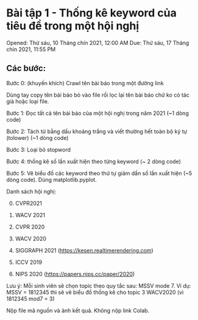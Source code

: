 # Bài tập 1 - Thống kê keyword của tiêu đề trong một hội nghị
Opened: Thứ sáu, 10 Tháng chín 2021, 12:00 AM
Due: Thứ sáu, 17 Tháng chín 2021, 11:55 PM
## Các bước:
Bước 0: (khuyến khích) Crawl tên bài báo trong một đường link

Dùng tay copy tên bài báo bỏ vào file rồi lọc lại tên bài báo chứ ko có tác giả hoặc loại file.

Bước 1: Đọc tất cả tên bài báo của một hội nghị trong năm 2021 (~1 dòng code)

Bước 2: Tách từ bằng dấu khoảng trắng và viết thường hết toàn bộ ký tự (tolower) (~1 dòng code)

Bước 3: Loại bỏ stopword

Bước 4:  thống kê số lần xuất hiện theo từng keyword (~ 2 dòng code)

Bước 5: Vẽ biểu đồ các keyword theo thứ tự giảm dần số lần xuất hiện (~5 dòng code). Dùng matplotlib.pyplot.

Danh sách hội nghị: 

0. CVPR2021

1. WACV 2021

2. CVPR 2020

3. WACV 2020

4. SIGGRAPH 2021 (https://kesen.realtimerendering.com)

5. ICCV 2019

6. NIPS 2020 (https://papers.nips.cc/paper/2020)

Lưu ý: Mỗi sinh viên sẽ chọn topic theo quy tắc sau: MSSV mode 7. Ví dụ: MSSV = 1812345 thì sẽ vẽ biểu đồ thống kê cho topic  3 WACV2020  (vì 1812345 mod7 = 3)

Nộp file mã nguồn và ảnh kết quả. Không nộp link Colab.